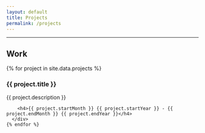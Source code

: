 ```yaml
---
layout: default
title: Projects
permalink: /projects
---
```


  <hr>
  <div class="row mb-2">
    <h2 class="mb-3">Work</h2>
    {% for project in site.data.projects %}
      <div class="d-flex flex-row justify-content-between mb-2">
        <div>
          <h3>{{ project.title }}</h3>
          <p>{{ project.description }}</p>
        </div>

        <h4>{{ project.startMonth }} {{ project.startYear }} - {{ project.endMonth }} {{ project.endYear }}</h4>
      </div>
    {% endfor %}

  </div>
